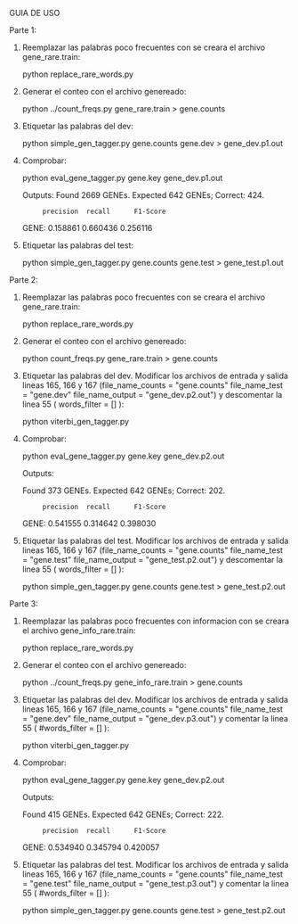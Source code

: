 GUIA DE USO

Parte 1:

1. Reemplazar las palabras poco frecuentes con se creara el archivo gene_rare.train:
    
    python replace_rare_words.py

2. Generar el conteo con el archivo genereado:
    
    python ../count_freqs.py gene_rare.train > gene.counts

3. Etiquetar las palabras del dev:
    
    python simple_gen_tagger.py gene.counts gene.dev > gene_dev.p1.out

4. Comprobar:
    
    python eval_gene_tagger.py gene.key gene_dev.p1.out

    Outputs:
    Found 2669 GENEs. Expected 642 GENEs; Correct: 424.

            precision  recall      F1-Score
    GENE:   0.158861   0.660436    0.256116

5. Etiquetar las palabras del test:
    
    python simple_gen_tagger.py gene.counts gene.test > gene_test.p1.out

Parte 2:
1. Reemplazar las palabras poco frecuentes con se creara el archivo gene_rare.train:
    
    python replace_rare_words.py

2. Generar el conteo con el archivo genereado:
    
    python count_freqs.py gene_rare.train > gene.counts

3. Etiquetar las palabras del dev.
Modificar los archivos de entrada y salida lineas 165, 166 y 167
(file_name_counts = "gene.counts"
file_name_test = "gene.dev"
file_name_output = "gene_dev.p2.out")
y descomentar la linea 55 ( words_filter = [] ):
    
    python viterbi_gen_tagger.py

4. Comprobar:
    
    python eval_gene_tagger.py gene.key gene_dev.p2.out

    Outputs:

    Found 373 GENEs. Expected 642 GENEs; Correct: 202.

            precision  recall      F1-Score
    GENE:   0.541555   0.314642    0.398030

5. Etiquetar las palabras del test.
Modificar los archivos de entrada y salida lineas 165, 166 y 167
(file_name_counts = "gene.counts"
file_name_test = "gene.test"
file_name_output = "gene_test.p2.out")
y descomentar la linea 55 ( words_filter = [] ):
    
    python simple_gen_tagger.py gene.counts gene.test > gene_test.p2.out


Parte 3:

1. Reemplazar las palabras poco frecuentes con informacion con se creara el archivo gene_info_rare.train:
    
    python replace_rare_words.py

2. Generar el conteo con el archivo genereado:
    
    python ../count_freqs.py gene_info_rare.train > gene.counts

3. Etiquetar las palabras del dev.
Modificar los archivos de entrada y salida lineas 165, 166 y 167
(file_name_counts = "gene.counts"
file_name_test = "gene.dev"
file_name_output = "gene_dev.p3.out")
y comentar la linea 55 ( #words_filter = [] ):
    
    python viterbi_gen_tagger.py

4. Comprobar:
    
    python eval_gene_tagger.py gene.key gene_dev.p2.out

    Outputs:

    Found 415 GENEs. Expected 642 GENEs; Correct: 222.

            precision  recall      F1-Score
    GENE:   0.534940   0.345794    0.420057

5. Etiquetar las palabras del test.
Modificar los archivos de entrada y salida lineas 165, 166 y 167
(file_name_counts = "gene.counts"
file_name_test = "gene.test"
file_name_output = "gene_test.p3.out")
y comentar la linea 55 ( #words_filter = [] ):
    
    python simple_gen_tagger.py gene.counts gene.test > gene_test.p2.out